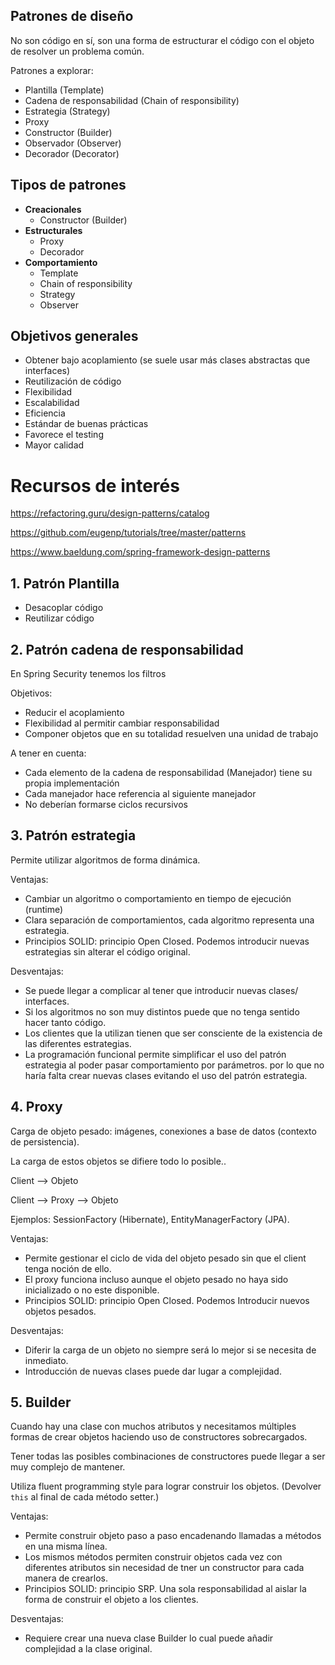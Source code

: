 
## Patrones de diseño

No son código en sí, son una forma de estructurar el código con el objeto de resolver un 
problema común.

Patrones a explorar: 

* Plantilla (Template)
* Cadena de responsabilidad (Chain of responsibility)
* Estrategia (Strategy)
* Proxy
* Constructor (Builder)
* Observador (Observer)
* Decorador (Decorator)

## Tipos de patrones 

* **Creacionales**
  * Constructor (Builder)
* **Estructurales**
  * Proxy
  * Decorador
* **Comportamiento**
  * Template
  * Chain of responsibility
  * Strategy
  * Observer

## Objetivos generales

* Obtener bajo acoplamiento (se suele usar más clases abstractas que interfaces)
* Reutilización de código
* Flexibilidad 
* Escalabilidad
* Eficiencia
* Estándar de buenas prácticas
* Favorece el testing
* Mayor calidad

# Recursos de interés 

https://refactoring.guru/design-patterns/catalog

https://github.com/eugenp/tutorials/tree/master/patterns

https://www.baeldung.com/spring-framework-design-patterns

## 1. Patrón Plantilla 

* Desacoplar código 
* Reutilizar código

## 2. Patrón cadena de responsabilidad 

En Spring Security tenemos los filtros 

Objetivos:
* Reducir el acoplamiento
* Flexibilidad al permitir cambiar responsabilidad
* Componer objetos que en su totalidad resuelven una unidad de trabajo

A tener en cuenta: 

* Cada elemento de la cadena de responsabilidad (Manejador) tiene su propia implementación
* Cada manejador hace referencia al siguiente manejador
* No deberían formarse ciclos recursivos 


## 3. Patrón estrategia

Permite utilizar algoritmos de forma dinámica.

Ventajas:
* Cambiar un algoritmo o comportamiento en tiempo de ejecución (runtime)
* Clara separación de comportamientos, cada algoritmo representa una estrategia.
* Principios SOLID: principio Open Closed. Podemos introducir nuevas estrategias sin alterar el código original.

Desventajas:
* Se puede llegar a complicar al tener que introducir nuevas clases/ interfaces.
* Si los algoritmos no son muy distintos puede que no tenga sentido hacer tanto código.
* Los clientes que la utilizan tienen que ser consciente de la existencia de las diferentes estrategias.
* La programación funcional permite simplificar el uso del patrón estrategia al poder pasar comportamiento por parámetros.
  por lo que no haría falta crear nuevas clases evitando el uso del patrón estrategia.

## 4. Proxy

  Carga de objeto pesado: imágenes, conexiones a base de datos (contexto de persistencia).
  
  La carga de estos objetos se difiere todo lo posible..
  
Client --> Objeto

Client --> Proxy --> Objeto

Ejemplos: SessionFactory (Hibernate), EntityManagerFactory (JPA).

Ventajas:

* Permite gestionar el ciclo de vida del objeto pesado sin que el client tenga noción de ello.
* El proxy funciona incluso aunque el objeto pesado no haya sido inicializado o no este disponible.
* Principios SOLID: principio Open Closed. Podemos Introducir nuevos objetos pesados.

Desventajas:

* Diferir la carga de un objeto no siempre será lo mejor si se necesita de inmediato.
* Introducción de nuevas clases puede dar lugar a complejidad.


## 5. Builder

Cuando hay una clase con muchos atributos y necesitamos múltiples formas de crear objetos haciendo uso de constructores sobrecargados.


Tener todas las posibles combinaciones de constructores puede llegar a ser muy complejo de mantener.

Utiliza fluent programming style para lograr construir los objetos.
(Devolver `this` al final de cada método setter.)

Ventajas:
* Permite construir objeto paso a paso encadenando llamadas a métodos en una misma línea.
* Los mismos métodos permiten construir objetos cada vez con diferentes atributos sin necesidad de tner un constructor para cada manera de crearlos.
* Principios SOLID: principio SRP. Una sola responsabilidad al aislar la forma de construir el objeto a los clientes.

Desventajas:
* Requiere crear una nueva clase Builder lo cual puede añadir complejidad a la clase original.
